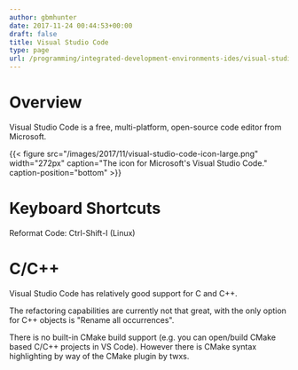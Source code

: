 ```yaml
---
author: gbmhunter
date: 2017-11-24 00:44:53+00:00
draft: false
title: Visual Studio Code
type: page
url: /programming/integrated-development-environments-ides/visual-studio-code
---
```


# Overview




Visual Studio Code is a free, multi-platform, open-source code editor from Microsoft.



{{< figure src="/images/2017/11/visual-studio-code-icon-large.png" width="272px" caption="The icon for Microsoft's Visual Studio Code." caption-position="bottom" >}}



# Keyboard Shortcuts




Reformat Code: Ctrl-Shift-I (Linux)




# C/C++




Visual Studio Code has relatively good support for C and C++.




The refactoring capabilities are currently not that great, with the only option for C++ objects is "Rename all occurrences".




There is no built-in CMake build support (e.g. you can open/build CMake based C/C++ projects in VS Code). However there is CMake syntax highlighting by way of the CMake plugin by twxs.
